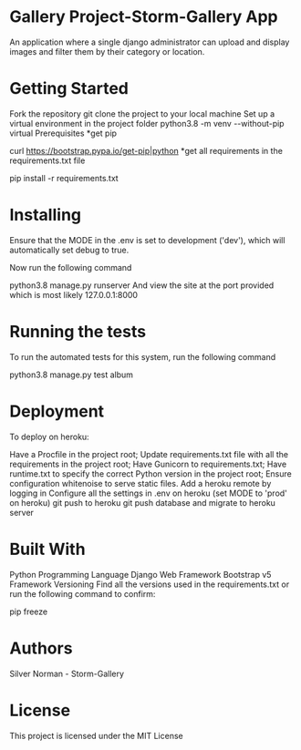 # Gallery Project-Storm-Gallery App
An application where a single django administrator can upload and display images and filter them by their category or location.

# Getting Started
Fork the repository
git clone the project to your local machine
Set up a virtual environment in the project folder
python3.8 -m venv --without-pip virtual
Prerequisites
*get pip

curl https://bootstrap.pypa.io/get-pip|python
*get all requirements in the requirements.txt file

pip install -r requirements.txt

# Installing
Ensure that the MODE in the .env is set to development ('dev'), which will automatically set debug to true.

Now run the following command

python3.8 manage.py runserver
And view the site at the port provided which is most likely 127.0.0.1:8000

# Running the tests
To run the automated tests for this system, run the following command

python3.8 manage.py test album

# Deployment

To deploy on heroku:

Have a Procfile in the project root;
Update requirements.txt file with all the requirements in the project root;
Have Gunicorn to requirements.txt;
Have runtime.txt to specify the correct Python version in the project root;
Ensure configuration whitenoise to serve static files.
Add a heroku remote by logging in
Configure all the settings in .env on heroku (set MODE to 'prod' on heroku)
git push to heroku
git push database and migrate to heroku server

# Built With
Python Programming Language
Django Web Framework
Bootstrap v5 Framework
Versioning
Find all the versions used in the requirements.txt or run the following command to confirm:

pip freeze

# Authors

Silver Norman - Storm-Gallery
# License
This project is licensed under the MIT License  

